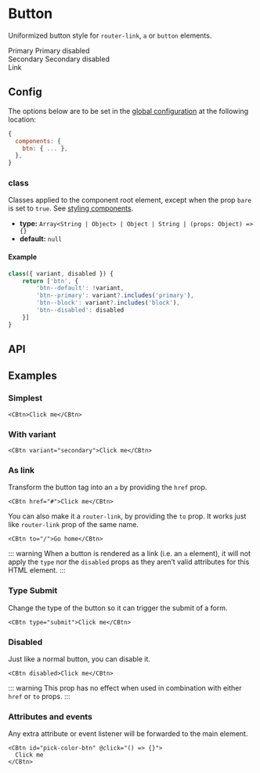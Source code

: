 # Button

Uniformized button style for `router-link`, `a` or `button` elements.

<Showcase>
    <div class="space-y-6">
        <div class="space-x-4">
            <CBtn>Primary</CBtn>
            <CBtn disabled>Primary disabled</CBtn>
        </div>
        <div class="space-x-4">
            <CBtn variant="secondary">Secondary</CBtn>
            <CBtn variant="secondary" disabled>
            Secondary disabled
            </CBtn>
        </div>
        <div class="space-x-4">
            <CBtn href="#" variant="link">
            Link
            </CBtn>
        </div>
    </div>
</Showcase>

## Config

The options below are to be set in the [global configuration](/guide/config.html) at the following location:

```js
{
  components: {
    btn: { ... },
  },
}
```

### class

Classes applied to the component root element, except when the prop `bare` is set to `true`. See [styling components](/guide/styling-components/).

- **type:** `Array<String | Object> | Object | String | (props: Object) => {}`
- **default:** `null`

#### Example

```js
class({ variant, disabled }) {
    return ['btn', {
        'btn--default': !variant,
        'btn--primary': variant?.includes('primary'),
        'btn--block': variant?.includes('block'),
        'btn--disabled': disabled
    }]
}
```

## API

<Docgen :components="['CBtn']" />

## Examples

### Simplest

```vue:no-line-numbers
<CBtn>Click me</CBtn>
```

### With variant

```vue:no-line-numbers
<CBtn variant="secondary">Click me</CBtn>
```

### As link

Transform the button tag into an `a` by providing the `href` prop.

```vue:no-line-numbers
<CBtn href="#">Click me</CBtn>
```

You can also make it a `router-link`, by providing the `to` prop. It works just like `router-link` prop of the same name.

```vue:no-line-numbers
<CBtn to="/">Go home</CBtn>
```

::: warning
When a button is rendered as a link (i.e. an `a` element), it will not apply the `type` nor the `disabled` props as they aren’t valid attributes for this HTML element.
:::

### Type Submit

Change the type of the button so it can trigger the submit of a form.

```vue:no-line-numbers
<CBtn type="submit">Click me</CBtn>
```

### Disabled

Just like a normal button, you can disable it.

```vue:no-line-numbers
<CBtn disabled>Click me</CBtn>
```

::: warning
This prop has no effect when used in combination with either `href` or `to` props.
:::

### Attributes and events

Any extra attribute or event listener will be forwarded to the main element.

```vue
<CBtn id="pick-color-btn" @click="() => {}">
  Click me
</CBtn>
```
